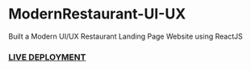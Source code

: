 # ModernRestaurant-UI-UX
Built a Modern UI/UX Restaurant Landing Page Website using ReactJS

### [LIVE DEPLOYMENT](#)

